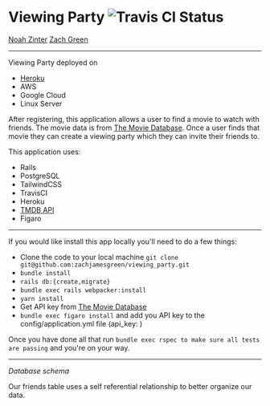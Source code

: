 # Viewing Party ![Travis CI Status](https://www.travis-ci.com/zachjamesgreen/viewing_party.svg?branch=main)

[Noah Zinter](https://github.com/NoahZinter) [Zach Green](https://github.com/zachjamesgreen)

___

Viewing Party deployed on

- [Heroku](https://viewingpartyzjg.herokuapp.com/)
- AWS
- Google Cloud
- Linux Server

After registering, this application allows a user to find a movie to watch with friends. The movie data is from [The Movie Database](https://www.themoviedb.org/). Once a user finds that movie they can create a viewing party which they can invite their friends to.

This application uses:

- Rails
- PostgreSQL
- TailwindCSS
- TravisCI
- Heroku
- [TMDB API](https://developers.themoviedb.org/3/getting-started/introduction)
- Figaro

___

If you would like install this app locally you'll need to do a few things:

- Clone the code to your local machine `git clone git@github.com:zachjamesgreen/viewing_party.git `
- `bundle install`
- `rails db:{create,migrate}`
- `bundle exec rails webpacker:install`
- `yarn install`
- Get API key from [The Movie Database](https://developers.themoviedb.org/3/getting-started/introduction)
- `bundle exec figaro install` and add you API key to the config/application.yml file (api_key: <key>)

Once you have done all that run `bundle exec rspec to make sure all tests are passing` and you're on your way.

___

*Database schema*

Our friends table uses a self referential relationship to better organize our data. 







